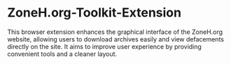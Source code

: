 # ZoneH.org-Toolkit-Extension
This browser extension enhances the graphical interface of the ZoneH.org website, allowing users to download archives easily and view defacements directly on the site. It aims to improve user experience by providing convenient tools and a cleaner layout.
